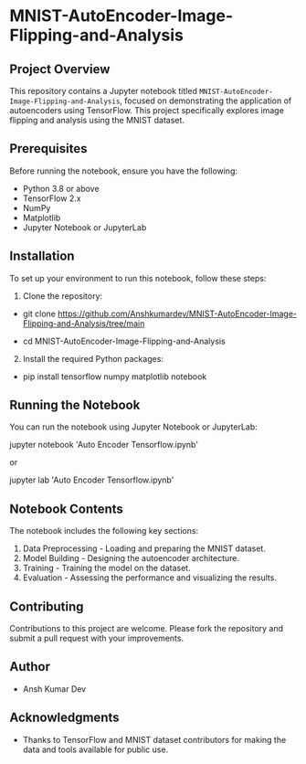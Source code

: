 # MNIST-AutoEncoder-Image-Flipping-and-Analysis

## Project Overview
This repository contains a Jupyter notebook titled `MNIST-AutoEncoder-Image-Flipping-and-Analysis`, focused on demonstrating the application of autoencoders using TensorFlow. This project specifically explores image flipping and analysis using the MNIST dataset.

## Prerequisites
Before running the notebook, ensure you have the following:
- Python 3.8 or above
- TensorFlow 2.x
- NumPy
- Matplotlib
- Jupyter Notebook or JupyterLab

## Installation
To set up your environment to run this notebook, follow these steps:
1. Clone the repository:

  - git clone https://github.com/Anshkumardev/MNIST-AutoEncoder-Image-Flipping-and-Analysis/tree/main
  
  - cd MNIST-AutoEncoder-Image-Flipping-and-Analysis

2. Install the required Python packages:

  - pip install tensorflow numpy matplotlib notebook


## Running the Notebook
You can run the notebook using Jupyter Notebook or JupyterLab:

jupyter notebook 'Auto Encoder Tensorflow.ipynb'

or

jupyter lab 'Auto Encoder Tensorflow.ipynb'


## Notebook Contents
The notebook includes the following key sections:
1. Data Preprocessing - Loading and preparing the MNIST dataset.
2. Model Building - Designing the autoencoder architecture.
3. Training - Training the model on the dataset.
4. Evaluation - Assessing the performance and visualizing the results.

## Contributing
Contributions to this project are welcome. Please fork the repository and submit a pull request with your improvements.

## Author
- Ansh Kumar Dev

## Acknowledgments
- Thanks to TensorFlow and MNIST dataset contributors for making the data and tools available for public use.
